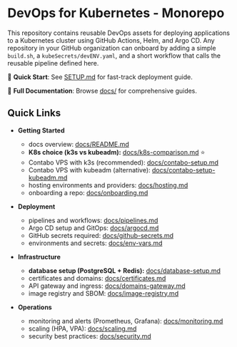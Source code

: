 DevOps for Kubernetes - Monorepo
=================================

This repository contains reusable DevOps assets for deploying applications to a Kubernetes cluster using GitHub Actions, Helm, and Argo CD. Any repository in your GitHub organization can onboard by adding a simple `build.sh`, a `kubeSecrets/devENV.yaml`, and a short workflow that calls the reusable pipeline defined here.

🚀 **Quick Start**: See [SETUP.md](SETUP.md) for fast-track deployment guide.

📖 **Full Documentation**: Browse [docs/](docs/README.md) for comprehensive guides.

Quick Links
-----------
- **Getting Started**
  - docs overview: [docs/README.md](docs/README.md)
  - **K8s choice (k3s vs kubeadm):** [docs/k8s-comparison.md](docs/k8s-comparison.md) ⭐
  - Contabo VPS with k3s (recommended): [docs/contabo-setup.md](docs/contabo-setup.md)
  - Contabo VPS with kubeadm (alternative): [docs/contabo-setup-kubeadm.md](docs/contabo-setup-kubeadm.md)
  - hosting environments and providers: [docs/hosting.md](docs/hosting.md)
  - onboarding a repo: [docs/onboarding.md](docs/onboarding.md)

- **Deployment**
  - pipelines and workflows: [docs/pipelines.md](docs/pipelines.md)
  - Argo CD setup and GitOps: [docs/argocd.md](docs/argocd.md)
  - GitHub secrets required: [docs/github-secrets.md](docs/github-secrets.md)
  - environments and secrets: [docs/env-vars.md](docs/env-vars.md)

- **Infrastructure**
  - **database setup (PostgreSQL + Redis):** [docs/database-setup.md](docs/database-setup.md)
  - certificates and domains: [docs/certificates.md](docs/certificates.md)
  - API gateway and ingress: [docs/domains-gateway.md](docs/domains-gateway.md)
  - image registry and SBOM: [docs/image-registry.md](docs/image-registry.md)

- **Operations**
  - monitoring and alerts (Prometheus, Grafana): [docs/monitoring.md](docs/monitoring.md)
  - scaling (HPA, VPA): [docs/scaling.md](docs/scaling.md)
  - security best practices: [docs/security.md](docs/security.md)


